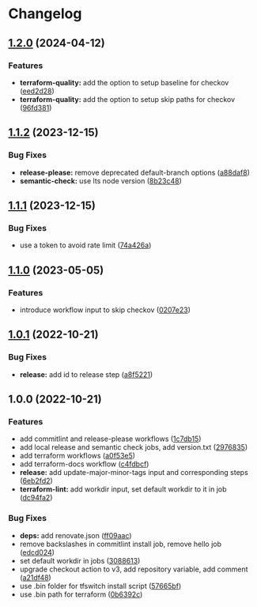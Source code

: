 # Changelog

## [1.2.0](https://github.com/padok-team/github-workflows/compare/v1.1.2...v1.2.0) (2024-04-12)


### Features

* **terraform-quality:** add the option to setup baseline for checkov ([eed2d28](https://github.com/padok-team/github-workflows/commit/eed2d287b30b5730b6dbca3ff72813b4b3137352))
* **terraform-quality:** add the option to setup skip paths for checkov ([96fd381](https://github.com/padok-team/github-workflows/commit/96fd381f58edc106ec1c46a5065053f64a435dae))

## [1.1.2](https://github.com/padok-team/github-workflows/compare/v1.1.1...v1.1.2) (2023-12-15)


### Bug Fixes

* **release-please:** remove deprecated default-branch options ([a88daf8](https://github.com/padok-team/github-workflows/commit/a88daf8659416e9a74927a51a5c3c40e876819a9))
* **semantic-check:** use lts node version ([8b23c48](https://github.com/padok-team/github-workflows/commit/8b23c4810a8f1f4df91ad8b1e749d2117f468a90))

## [1.1.1](https://github.com/padok-team/github-workflows/compare/v1.1.0...v1.1.1) (2023-12-15)


### Bug Fixes

* use a token to avoid rate limit ([74a426a](https://github.com/padok-team/github-workflows/commit/74a426a3ef29a0ade0cbacdaff9a6ae47042d29d))

## [1.1.0](https://github.com/padok-team/github-workflows/compare/v1.0.1...v1.1.0) (2023-05-05)


### Features

* introduce workflow input to skip checkov ([0207e23](https://github.com/padok-team/github-workflows/commit/0207e234fda0462142a90e17d57bce86ec48d854))

## [1.0.1](https://github.com/padok-team/github-workflows/compare/v1.0.0...v1.0.1) (2022-10-21)


### Bug Fixes

* **release:** add id to release step ([a8f5221](https://github.com/padok-team/github-workflows/commit/a8f522192c62676c1104a3f92de831cc40ebc85b))

## 1.0.0 (2022-10-21)


### Features

* add commitlint and release-please workflows ([1c7db15](https://github.com/padok-team/github-workflows/commit/1c7db15b71ae777f930879125c1e5732b7b60645))
* add local release and semantic check jobs, add version.txt ([2976835](https://github.com/padok-team/github-workflows/commit/2976835c0c9850e92295898dc7259b3a59bf1ad0))
* add terraform workflows ([a0f53e5](https://github.com/padok-team/github-workflows/commit/a0f53e504125e2420a60236aa310d087ee391e80))
* add terraform-docs workflow ([c4fdbcf](https://github.com/padok-team/github-workflows/commit/c4fdbcf061193d62d43f21d91de52773e0a879fd))
* **release:** add update-major-minor-tags input and corresponding steps ([6eb2fd2](https://github.com/padok-team/github-workflows/commit/6eb2fd29dbc3c9453ec564176c9394f1436921f5))
* **terraform-lint:** add workdir input, set default workdir to it in job ([dc94fa2](https://github.com/padok-team/github-workflows/commit/dc94fa21f06a9aa9307bdc64d195ad300b46c0f2))


### Bug Fixes

* **deps:** add renovate.json ([ff09aac](https://github.com/padok-team/github-workflows/commit/ff09aac71ad8d871386805fb1ff2badde0fb6082))
* remove backslashes in commitlint install job, remove hello job ([edcd024](https://github.com/padok-team/github-workflows/commit/edcd0244ca2ec6659c66c3dd6ee883c6ada91f62))
* set default workdir in jobs ([3088613](https://github.com/padok-team/github-workflows/commit/3088613f5fee92e44f5700364d99f27b838e55a6))
* upgrade checkout action to v3, add repository variable, add comment ([a21df48](https://github.com/padok-team/github-workflows/commit/a21df485a8333aa4f183ef67cc1843c091ab8ffc))
* use .bin folder for tfswitch install script ([57665bf](https://github.com/padok-team/github-workflows/commit/57665bfd6ad6e806ae8ca635aea66e733c6f45db))
* use .bin path for terraform ([0b6392c](https://github.com/padok-team/github-workflows/commit/0b6392cbd0d251be32cc607d9eb878fef5247fc0))
